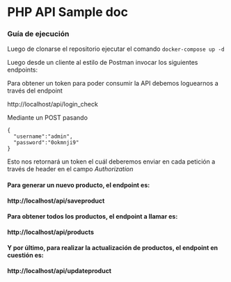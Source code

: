 # PHP API Sample doc

### Guía de ejecución
Luego de clonarse el repositorio ejecutar el comando
`docker-compose up -d`

Luego desde un cliente al estilo de Postman invocar los siguientes endpoints:

Para obtener un token para poder consumir la API debemos loguearnos a través del endpoint

http://localhost/api/login_check

Mediante un POST pasando

```
{
  "username":"admin",
  "password":"0okmnji9"
}
```

Esto nos retornará un token el cuál deberemos enviar en cada petición a través de header en el campo *Authorization*

#### Para generar un nuevo producto, el endpoint es:

**http://localhost/api/saveproduct**

#### Para obtener todos los productos, el endpoint a llamar es:

**http://localhost/api/products**

#### Y por último, para realizar la actualización de productos, el endpoint en cuestión es:

**http://localhost/api/updateproduct**
